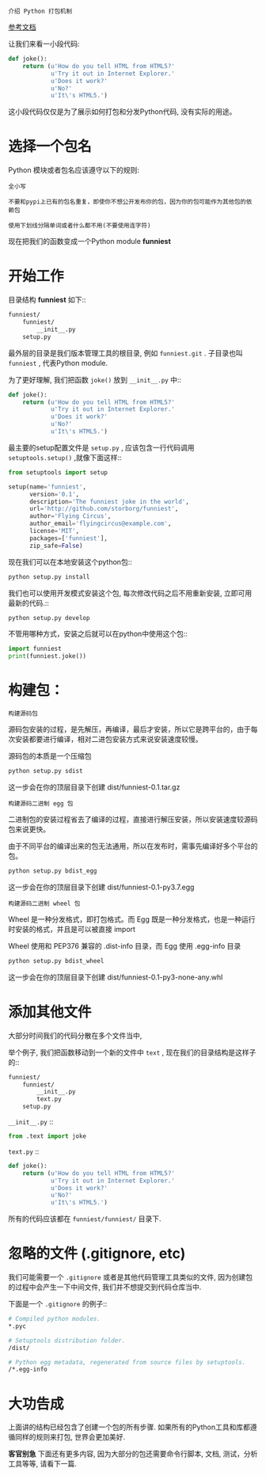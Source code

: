 `介绍 Python 打包机制`

[参考文档](https://python-packaging-zh.readthedocs.io/zh_CN/latest/minimal.html)

让我们来看一小段代码:

```python
def joke():
    return (u'How do you tell HTML from HTML5?'
            u'Try it out in Internet Explorer.'
            u'Does it work?'
            u'No?'
            u'It\'s HTML5.')

```

这小段代码仅仅是为了展示如何打包和分发Python代码, 没有实际的用途。

# 选择一个包名
Python 模块或者包名应该遵守以下的规则:

`全小写`

`不要和pypi上已有的包名重复，即使你不想公开发布你的包，因为你的包可能作为其他包的依赖包`

`使用下划线分隔单词或者什么都不用(不要使用连字符)`

现在把我们的函数变成一个Python module **funniest**

# 开始工作
目录结构 **funniest** 如下::
```bash
funniest/
    funniest/
        __init__.py
    setup.py
```

最外层的目录是我们版本管理工具的根目录, 例如 `funniest.git` . 子目录也叫 `funniest` , 代表Python module.

为了更好理解, 我们把函数 `joke()` 放到 `__init__.py` 中::
```python
def joke():
    return (u'How do you tell HTML from HTML5?'
            u'Try it out in Internet Explorer.'
            u'Does it work?'
            u'No?'
            u'It\'s HTML5.')
```

最主要的setup配置文件是 `setup.py` , 应该包含一行代码调用 `setuptools.setup()` ,就像下面这样::
```python
from setuptools import setup

setup(name='funniest',
      version='0.1',
      description='The funniest joke in the world',
      url='http://github.com/storborg/funniest',
      author='Flying Circus',
      author_email='flyingcircus@example.com',
      license='MIT',
      packages=['funniest'],
      zip_safe=False)
```

现在我们可以在本地安装这个python包::
```bash
python setup.py install
```

我们也可以使用开发模式安装这个包, 每次修改代码之后不用重新安装, 立即可用最新的代码.::
```bash
python setup.py develop
```

不管用哪种方式，安装之后就可以在python中使用这个包::
```python
import funniest
print(funniest.joke())
```

# 构建包：
`构建源码包`

源码包安装的过程，是先解压，再编译，最后才安装，所以它是跨平台的，由于每次安装都要进行编译，相对二进包安装方式来说安装速度较慢。

源码包的本质是一个压缩包
```bash
python setup.py sdist
```

这一步会在你的顶层目录下创建 dist/funniest-0.1.tar.gz

`构建源码二进制 egg 包`

二进制包的安装过程省去了编译的过程，直接进行解压安装，所以安装速度较源码包来说更快。

由于不同平台的编译出来的包无法通用，所以在发布时，需事先编译好多个平台的包。
```bash
python setup.py bdist_egg
```

这一步会在你的顶层目录下创建 dist/funniest-0.1-py3.7.egg

`构建源码二进制 wheel 包`

Wheel 是一种分发格式，即打包格式。而 Egg 既是一种分发格式，也是一种运行时安装的格式，并且是可以被直接 import

Wheel 使用和 PEP376 兼容的 .dist-info 目录，而 Egg 使用 .egg-info 目录
```bash
python setup.py bdist_wheel
```

这一步会在你的顶层目录下创建 dist/funniest-0.1-py3-none-any.whl

# 添加其他文件
大部分时间我们的代码分散在多个文件当中,

举个例子, 我们把函数移动到一个新的文件中 ``text`` , 现在我们的目录结构是这样子的::
```bash
funniest/
    funniest/
        __init__.py
        text.py
    setup.py
```

`__init__.py` ::
```python
from .text import joke
```

`text.py` ::
```python
def joke():
    return (u'How do you tell HTML from HTML5?'
            u'Try it out in Internet Explorer.'
            u'Does it work?'
            u'No?'
            u'It\'s HTML5.')
```

所有的代码应该都在 `funniest/funniest/` 目录下.


# 忽略的文件 (.gitignore, etc)
我们可能需要一个 `.gitignore` 或者是其他代码管理工具类似的文件, 因为创建包的过程中会产生一下中间文件, 我们并不想提交到代码仓库当中.

下面是一个 `.gitignore` 的例子::
```bash
# Compiled python modules.
*.pyc

# Setuptools distribution folder.
/dist/

# Python egg metadata, regenerated from source files by setuptools.
/*.egg-info
```

# 大功告成

上面讲的结构已经包含了创建一个包的所有步骤. 如果所有的Python工具和库都遵循同样的规则来打包, 世界会更加美好.

**客官别急** 下面还有更多内容, 因为大部分的包还需要命令行脚本, 文档, 测试，分析工具等等, 请看下一篇.